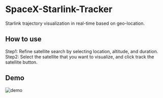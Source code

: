 # SpaceX-Starlink-Tracker
Starlink trajectory visualization in real-time based on geo-location.

## How to use
Step1: Refine satellite search by selecting location, altitude, and duration. 
Step2: Select the satellite that you want to visualize, and click track the satellite button.

## Demo
![demo](demo.gif)<br/>

